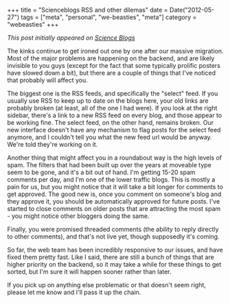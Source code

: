 +++
title = "Scienceblogs RSS and other dilemas"
date = Date("2012-05-27")
tags = ["meta", "personal", "we-beasties", "meta"]
category = "webeasties"
+++

_This post initially appeared on [Science Blogs](http://scienceblogs.com/webeasties)_

The kinks continue to get ironed out one by one after our massive migration. Most of the major problems are happening on the backend, and are likely invisible to you guys (except for the fact that some typically prolific posters have slowed down a bit), but there are a couple of things that I've noticed that probably will affect you.

The biggest one is the RSS feeds, and specifically the "select" feed. If you usually use RSS to keep up to date on the blogs here, your old links are probably broken (at least, all of the one I had were). If you look at the right sidebar, there's a link to a new RSS feed on every blog, and those appear to be working fine. The select feed, on the other hand, remains broken. Our new interface doesn't have any mechanism to flag posts for the select feed anymore, and I couldn't tell you what the new feed url would be anyway. We're told they're working on it.

Another thing that might affect you in a roundabout way is the high levels of spam. The filters that had been built up over the years at moveable type seem to be gone, and it's a bit out of hand. I'm getting 15-20 spam comments per day, and I'm one of the lower traffic blogs. This is mostly a pain for us, but you might notice that it will take a bit longer for comments to get approved. The good new is, once you comment on someone's blog and they approve it, you should be automatically approved for future posts. I've started to close comments on older posts that are attracting the most spam - you might notice other bloggers doing the same.

Finally, you were promised threaded comments (the ability to reply directly to other comments), and that's not live yet, though supposedly it's coming.

So far, the web team has been incredibly responsive to our issues, and have fixed them pretty fast. Like I said, there are still a bunch of things that are higher priority on the backend, so it may take a while for these things to get sorted, but I'm sure it will happen sooner rather than later.

If you pick up on anything else problematic or that doesn't seem right, please let me know and I'll pass it up the chain.

      
  
